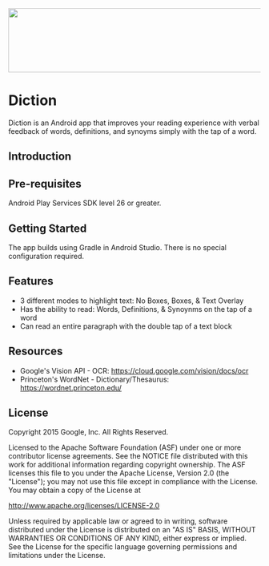 <img src="https://github.com/justinqle/Diction/blob/master/branding/logo/DictionLogoBannerBlue512x128.png" width="512" height="128">

Diction
============
Diction is an Android app that improves your reading experience with verbal feedback of words, definitions, and synoyms simply with the tap of a word.

Introduction
------------

Pre-requisites
--------------
Android Play Services SDK level 26 or greater.

Getting Started
---------------
The app builds using Gradle in Android Studio.  There is no special
configuration required.

Features
---------------
- 3 different modes to highlight text: No Boxes, Boxes, & Text Overlay
- Has the ability to read: Words, Definitions, & Synoynms on the tap of a word
- Can read an entire paragraph with the double tap of a text block

Resources
-------
- Google's Vision API - OCR: https://cloud.google.com/vision/docs/ocr
- Princeton's WordNet - Dictionary/Thesaurus: https://wordnet.princeton.edu/

License
-------
Copyright 2015 Google, Inc. All Rights Reserved.

Licensed to the Apache Software Foundation (ASF) under one or more contributor
license agreements.  See the NOTICE file distributed with this work for
additional information regarding copyright ownership.  The ASF licenses this
file to you under the Apache License, Version 2.0 (the "License"); you may not
use this file except in compliance with the License.  You may obtain a copy of
the License at

  http://www.apache.org/licenses/LICENSE-2.0

Unless required by applicable law or agreed to in writing, software
distributed under the License is distributed on an "AS IS" BASIS, WITHOUT
WARRANTIES OR CONDITIONS OF ANY KIND, either express or implied.  See the
License for the specific language governing permissions and limitations under
the License.

